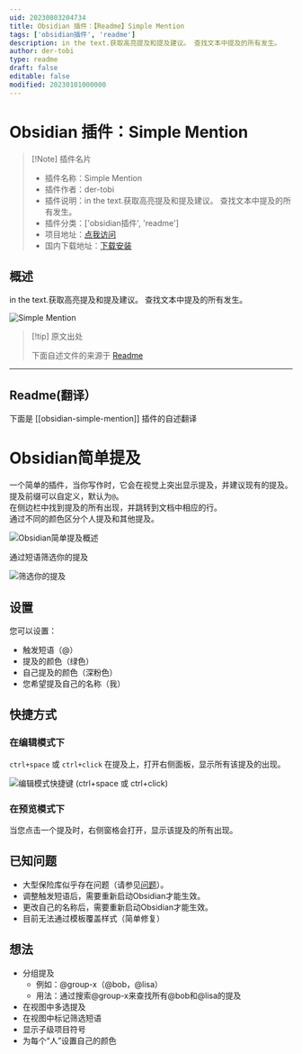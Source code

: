 ```yaml
---
uid: 20230803204734
title: Obsidian 插件：【Readme】Simple Mention
tags: ['obsidian插件', 'readme']
description: in the text.获取高亮提及和提及建议。 查找文本中提及的所有发生。
author: der-tobi
type: readme
draft: false
editable: false
modified: 20230101000000
---
```


# Obsidian 插件：Simple Mention

> [!Note] 插件名片
> - 插件名称：Simple Mention
> - 插件作者：der-tobi
> - 插件说明：in the text.获取高亮提及和提及建议。 查找文本中提及的所有发生。
> - 插件分类：['obsidian插件', 'readme']
> - 项目地址：[点我访问](https://github.com/der-tobi/obsidian-simple-mention)
> - 国内下载地址：[下载安装](https://pkmer.cn/products/plugin/pluginMarket/?obsidian-simple-mention)

## 概述

in the text.获取高亮提及和提及建议。 查找文本中提及的所有发生。

![Simple Mention](https://cdn.pkmer.cn/covers/obsidian-simple-mention.gif!pkmer)

> [!tip] 原文出处
> 
>下面自述文件的来源于 [Readme](https://ghproxy.net/https://raw.githubusercontent.com/der-tobi/obsidian-simple-mention/main/README.md)
> 

---

## Readme(翻译）

下面是 [[obsidian-simple-mention]] 插件的自述翻译


# Obsidian简单提及
一个简单的插件，当你写作时，它会在视觉上突出显示提及，并建议现有的提及。  
提及前缀可以自定义，默认为`@`。  
在侧边栏中找到提及的所有出现，并跳转到文档中相应的行。  
通过不同的颜色区分个人提及和其他提及。

![Obsidian简单提及概述](obsidian_general.gif)

通过短语筛选你的提及

![筛选你的提及](obsidian_filter.gif)

## 设置
您可以设置：
- 触发短语（@）
- 提及的颜色（绿色）
- 自己提及的颜色（深粉色）
- 您希望提及自己的名称（我）

## 快捷方式

### 在编辑模式下
`ctrl+space` 或 `ctrl+click` 在提及上，打开右侧面板，显示所有该提及的出现。

![编辑模式快捷键 (ctrl+space 或 ctrl+click)](obsidian_ctrl_space.gif)

### 在预览模式下
当您点击一个提及时，右侧窗格会打开，显示该提及的所有出现。

## 已知问题
- 大型保险库似乎存在问题（请参见[问题](https://github.com/der-tobi/obsidian-simple-mention/issues/1)）。
- 调整触发短语后，需要重新启动Obsidian才能生效。
- 更改自己的名称后，需要重新启动Obsidian才能生效。
- 目前无法通过模板覆盖样式（简单修复）

## 想法
- 分组提及
  - 例如：@group-x（@bob，@lisa）
  - 用法：通过搜索@group-x来查找所有@bob和@lisa的提及
- 在视图中多选提及
- 在视图中标记筛选短语
- 显示子级项目符号
- 为每个“人”设置自己的颜色



